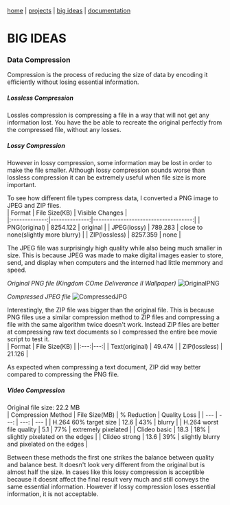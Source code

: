 [home](https://sanduran.github.io) | [projects](https://sanduran.github.io/projects) | [big ideas](https://sanduran.github.io/big_ideas) | [documentation](https://sanduran.github.io/documentation)

# BIG IDEAS
### Data Compression
Compression is the process of reducing the size of data by encoding it efficiently without losing essential information.
##### Lossless Compression  
Lossles compression is compressing a file in a way that will not get any information lost. You have the be able to recreate the original perfectly from the compressed file, without any losses.
##### Lossy Compression
However in lossy compression, some information may be lost in order to make the file smaller. Although lossy compression sounds worse than lossless compression it can be extremely useful when file size is more important.

To see how different file types compress data, I converted a PNG image to JPEG and ZIP files.  
| Format        | File Size(KB) | Visible Changes                     |  
|:-------------:|--------------:|------------------------------------:|
| PNG(original) | 8254.122      | original                            |
| JPEG(lossy)   | 789.283       | close to none(slightly more blurry) |
| ZIP(lossless) | 8257.359      | none                                |

The JPEG file was surprisingly high quality while also being much smaller in size. This is because JPEG was made to make digital images easier to store, send, and display when computers and the interned had little memmory and speed.

*Original PNG file (Kingdom COme Deliverance II Wallpaper)*
![OriginalPNG](https://sanduran.github.io/assets/compression/KCDWallpaper.png)

*Compressed JPEG file*
![CompressedJPG](https://sanduran.github.io/assets/compression/KCDWallpaper.jpg)

Interestingly, the ZIP file was bigger than the original file. This is because PNG files use a similar compression method to ZIP files and compressing a file with the same algorithm twice doesn't work. Instead ZIP files are better at compressing raw text documents so I compressed the entire bee movie script to test it.  
| Format | File Size(KB) |
|:---:|---:|
| Text(original) | 49.474 |
| ZIP(lossless) | 21.126 |

As expected when compressing a text document, ZIP did way better compared to compressing the PNG file.

##### Video Compression
Original file size: 22.2 MB  
| Compression Method | File Size(MB) | % Reduction | Quality Loss |
| --- | ---: | ---: | --- |
| H.264 60% target size | 12.6 | 43% | blurry |
| H.264 worst file quality | 5.1 | 77% | extremely pixelated |
| Clideo basic | 18.3 | 18% | slightly pixelated on the edges |
| Clideo strong | 13.6 | 39% | slightly blurry and pixelated on the edges |

Between these methods the first one strikes the balance between quality and balance best. It doesn't look very different from the original but is almost half the size. In cases like this lossy compression is acceptible because it doesnt affect the final result very much and still conveys the same essential information. However if lossy compression loses essential information, it is not acceptable.
